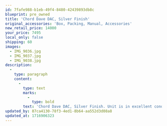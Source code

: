 ```yaml
---
id: 7fafe988-b1eb-49f4-8480-42439893db8c
blueprint: pre_owned
title: 'Chord Dave DAC, Silver Finish'
original_accessories: 'Box, Packing, Manual, Accessories'
new_retail_price: 14000
your_price: 7495
local_only: false
shipping: 60
images:
  - IMG_9036.jpg
  - IMG_9037.jpg
  - IMG_9038.jpg
description:
  -
    type: paragraph
    content:
      -
        type: text
        marks:
          -
            type: bold
        text: 'Chord Dave DAC, Silver Finish. Unit is in excellent condition condition with original box, packing and accessories (missing one side foam piece). Unit sells as new for $14,000.00'
updated_by: 87ca4130-78f3-4ed1-8b64-aa552d3d08a8
updated_at: 1716906323
---
```

